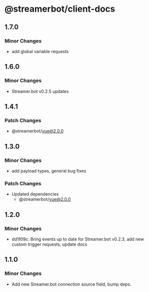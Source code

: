 # @streamerbot/client-docs

## 1.7.0

### Minor Changes

- add global variable requests

## 1.6.0

### Minor Changes

- Streamer.bot v0.2.5 updates

## 1.4.1

### Patch Changes

- @streamerbot/vue@2.0.0

## 1.3.0

### Minor Changes

- add payload types, general bug fixes

### Patch Changes

- Updated dependencies
  - @streamerbot/vue@2.0.0

## 1.2.0

### Minor Changes

- dd1f09c: Bring events up to date for Streamer.bot v0.2.3, add new custom trigger requests, update docs

## 1.1.0

### Minor Changes

- Add new Streamer.bot connection source field, bump deps.
